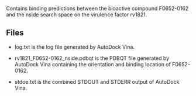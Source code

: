 Contains binding predictions between the bioactive compound F0652-0162 and the nside search space on the virulence factor rv1821.

## Files

- log.txt is the log file generated by AutoDock Vina.

- rv1821_F0652-0162_nside.pdbqt is the PDBQT file generated by AutoDock Vina containing the orientation and binding location of F0652-0162.

- stdoe.txt is the combined STDOUT and STDERR output of AutoDock Vina.

